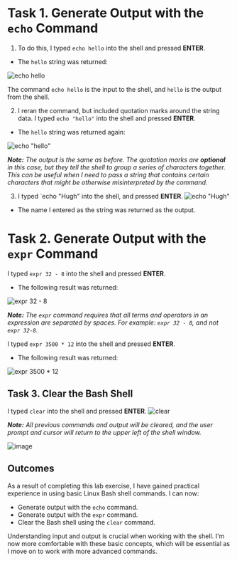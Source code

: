 # Task 1. Generate Output with the `echo` Command

1. To do this, I typed `echo hello` into the shell and pressed **ENTER**.
* The `hello` string was returned:

![echo hello](https://github.com/user-attachments/assets/50a0caa9-a20a-4159-befc-22fa79f68e2a)

The command `echo hello` is the input to the shell, and `hello` is the output from the shell.

2. I reran the command, but included quotation marks around the string data. I typed `echo "hello"` into the shell and pressed **ENTER**.
* The `hello` string was returned again:

![echo "hello"](https://github.com/user-attachments/assets/c12da962-53f9-4436-b787-81215a84e222)

***Note:** The output is the same as before. The quotation marks are **optional** in this case, but they tell the shell to group a series of characters together. This can be useful when I need to pass a string that contains certain characters that might be otherwise misinterpreted by the command.*

3. I typed `echo "Hugh" into the shell, and pressed **ENTER**.
![echo "Hugh"](https://github.com/user-attachments/assets/2145c4b5-0363-4891-b823-246e5693442e)

* The name I entered as the string was returned as the output.

# Task 2. Generate Output with the `expr` Command

I typed `expr 32 - 8` into the shell and pressed **ENTER**.
* The following result was returned:

![expr 32 - 8](https://github.com/user-attachments/assets/2fd0e1a4-0358-41df-a53f-7e7acd6fe2a7)

***Note:** The `expr` command requires that all terms and operators in an expression are separated by spaces. For example: `expr 32 - 8`, and not `expr 32-8`.*

I typed `expr 3500 * 12` into the shell and pressed **ENTER**.
* The following result was returned:

![expr 3500 * 12](https://github.com/user-attachments/assets/37bd89c5-082a-47f4-9733-da37f57b2b77)

## Task 3. Clear the Bash Shell
I typed `clear` into the shell and pressed **ENTER**.
![clear](https://github.com/user-attachments/assets/6543a8b1-82ff-4666-a575-4fd1095ce2a7)

***Note:** All previous commands and output will be cleared, and the user prompt and cursor will return to the upper left of the shell window.*

![image](https://github.com/user-attachments/assets/6951f3f5-e384-4854-8bf8-51eb6bd911c1)

## Outcomes
As a result of completing this lab exercise, I have gained practical experience in using basic Linux Bash shell commands. I can now:

* Generate output with the `echo` command.
* Generate output with the `expr` command.
* Clear the Bash shell using the `clear` command.

Understanding input and output is crucial when working with the shell. I'm now more comfortable with these basic concepts, which will be essential as I move on to work with more advanced commands.

